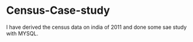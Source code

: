 # Census-Case-study
I have derived the census data on india of 2011 and done some sae study with MYSQL.
